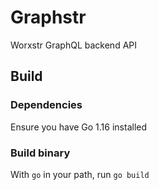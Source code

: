 # Graphstr

Worxstr GraphQL backend API

## Build

### Dependencies

Ensure you have Go 1.16 installed

### Build binary

With `go` in your path, run `go build`
